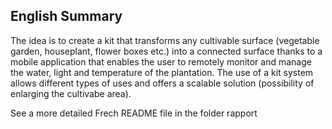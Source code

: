 
## English Summary

The idea is to create a kit that transforms any cultivable surface (vegetable garden, houseplant, flower boxes etc.) into a connected surface thanks to a mobile application that enables the user to remotely monitor and manage the water, light and temperature of the plantation. The use of a kit system allows different types of uses and offers a scalable solution (possibility of enlarging the cultivabe area).

See a more detailed Frech README file in the folder rapport
